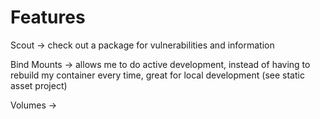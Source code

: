 # Features

Scout -> check out a package for vulnerabilities and information

Bind Mounts -> allows me to do active development, instead of having to rebuild my container every time, great for local development (see static asset project)

Volumes ->
